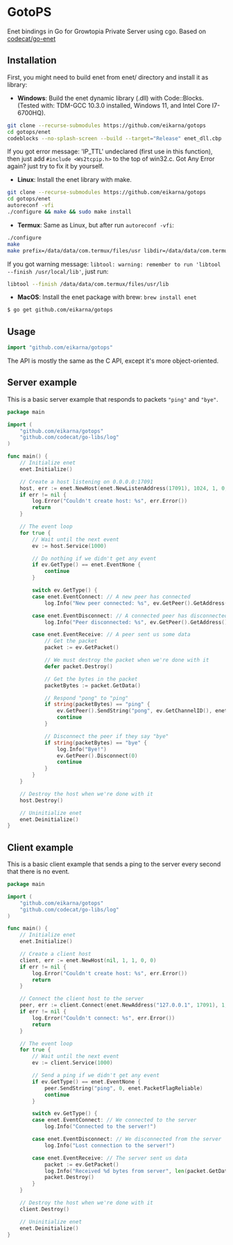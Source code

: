 # GotoPS
Enet bindings in Go for Growtopia Private Server using cgo. Based on [codecat/go-enet](https://github.com/codecat/go-enet)

## Installation
First, you might need to build enet from enet/ directory and install it as library:

* **Windows**: Build the enet dynamic library (.dll) with Code::Blocks. (Tested with: TDM-GCC 10.3.0 installed, Windows 11, and Intel Core I7-6700HQ).
```sh
git clone --recurse-submodules https://github.com/eikarna/gotops
cd gotops/enet
codeblocks --no-splash-screen --build --target="Release" enet_dll.cbp
```
If you got error message: 'IP_TTL' undeclared (first use in this function), then just add `#include <Ws2tcpip.h>` to the top of win32.c.
Got Any Error again? just try to fix it by yourself.
* **Linux**: Install the enet library with make.
```sh
git clone --recurse-submodules https://github.com/eikarna/gotops
cd gotops/enet
autoreconf -vfi
./configure && make && sudo make install
```
* **Termux**: Same as Linux, but after run `autoreconf -vfi`:
```sh
./configure
make
make prefix=/data/data/com.termux/files/usr libdir=/data/data/com.termux/files/usr/lib install
```
If you got warning message: `libtool: warning: remember to run 'libtool --finish /usr/local/lib'`, just run:
```sh
libtool --finish /data/data/com.termux/files/usr/lib
```
* **MacOS**: Install the enet package with brew: `brew install enet`

```sh
$ go get github.com/eikarna/gotops
```

## Usage
```go
import "github.com/eikarna/gotops"
```

The API is mostly the same as the C API, except it's more object-oriented.

## Server example
This is a basic server example that responds to packets `"ping"` and `"bye"`.

```go
package main

import (
	"github.com/eikarna/gotops"
	"github.com/codecat/go-libs/log"
)

func main() {
	// Initialize enet
	enet.Initialize()

	// Create a host listening on 0.0.0.0:17091
	host, err := enet.NewHost(enet.NewListenAddress(17091), 1024, 1, 0, 0)
	if err != nil {
		log.Error("Couldn't create host: %s", err.Error())
		return
	}

	// The event loop
	for true {
		// Wait until the next event
		ev := host.Service(1000)

		// Do nothing if we didn't get any event
		if ev.GetType() == enet.EventNone {
			continue
		}

		switch ev.GetType() {
		case enet.EventConnect: // A new peer has connected
			log.Info("New peer connected: %s", ev.GetPeer().GetAddress())

		case enet.EventDisconnect: // A connected peer has disconnected
			log.Info("Peer disconnected: %s", ev.GetPeer().GetAddress())

		case enet.EventReceive: // A peer sent us some data
			// Get the packet
			packet := ev.GetPacket()

			// We must destroy the packet when we're done with it
			defer packet.Destroy()

			// Get the bytes in the packet
			packetBytes := packet.GetData()

			// Respond "pong" to "ping"
			if string(packetBytes) == "ping" {
				ev.GetPeer().SendString("pong", ev.GetChannelID(), enet.PacketFlagReliable)
				continue
			}

			// Disconnect the peer if they say "bye"
			if string(packetBytes) == "bye" {
				log.Info("Bye!")
				ev.GetPeer().Disconnect(0)
				continue
			}
		}
	}

	// Destroy the host when we're done with it
	host.Destroy()

	// Uninitialize enet
	enet.Deinitialize()
}
```

## Client example
This is a basic client example that sends a ping to the server every second that there is no event.

```go
package main

import (
	"github.com/eikarna/gotops"
	"github.com/codecat/go-libs/log"
)

func main() {
	// Initialize enet
	enet.Initialize()

	// Create a client host
	client, err := enet.NewHost(nil, 1, 1, 0, 0)
	if err != nil {
		log.Error("Couldn't create host: %s", err.Error())
		return
	}

	// Connect the client host to the server
	peer, err := client.Connect(enet.NewAddress("127.0.0.1", 17091), 1, 0)
	if err != nil {
		log.Error("Couldn't connect: %s", err.Error())
		return
	}

	// The event loop
	for true {
		// Wait until the next event
		ev := client.Service(1000)

		// Send a ping if we didn't get any event
		if ev.GetType() == enet.EventNone {
			peer.SendString("ping", 0, enet.PacketFlagReliable)
			continue
		}

		switch ev.GetType() {
		case enet.EventConnect: // We connected to the server
			log.Info("Connected to the server!")

		case enet.EventDisconnect: // We disconnected from the server
			log.Info("Lost connection to the server!")

		case enet.EventReceive: // The server sent us data
			packet := ev.GetPacket()
			log.Info("Received %d bytes from server", len(packet.GetData()))
			packet.Destroy()
		}
	}

	// Destroy the host when we're done with it
	client.Destroy()

	// Uninitialize enet
	enet.Deinitialize()
}
```
